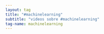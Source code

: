```yaml
---
layout: tag
title: "#machinelearning"
subtitle: "videos sobre #machinelearning"
tag-name: machinelearning
---
```

